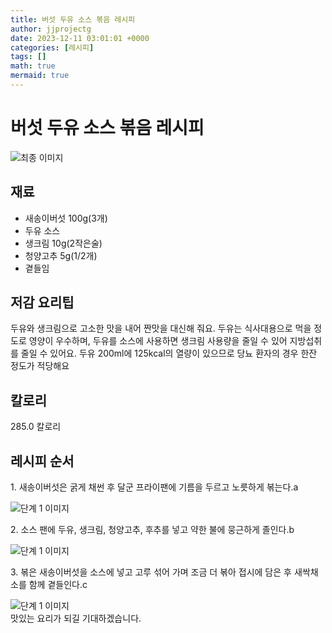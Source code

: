 ```yaml
---
title: 버섯 두유 소스 볶음 레시피
author: jjprojectg
date: 2023-12-11 03:01:01 +0000
categories: [레시피]
tags: []
math: true
mermaid: true
---
```

<meta name="og:type" content="website"/>
<meta charset="UTF-8"/>
<div class="header">
  <h1>버섯 두유 소스 볶음 레시피</h1>
</div>

<div class="container my-4">
  <div class="row">
    <div class="col-12 col-md-6">
      <div class="recipe-image">
        <img src="http://www.foodsafetykorea.go.kr/uploadimg/cook/10_00018_2.png" class="step-image" alt="최종 이미지"/>
      </div>
    </div>
    <div class="col-12 col-md-6">
      <div class="ingredients">
        <h2>재료</h2>
        <ul class="card">
          <li> 새송이버섯 100g(3개) </li>
          <li> 두유 소스 </li>
          <li>  생크림 10g(2작은술) </li>
          <li>  청양고추 5g(1/2개) </li>
          <li> 곁들임 </li>
</ul>
      </div>
    </div>
    <div class="col-12 col-md-6">
      <div class="ingredients">
        <h2>저감 요리팁</h2>
        <div class="card"> 
          <p>
            두유와 생크림으로 고소한 맛을 내어 짠맛을 대신해 줘요. 두유는 식사대용으로 먹을 정도로 영양이 우수하며, 두유를 소스에 사용하면 생크림 사용량을 줄일 수 있어 지방섭취를 줄일 수 있어요. 두유 200ml에 125kcal의
열량이 있으므로 당뇨 환자의 경우 한잔 정도가 적당해요
          </p>
        </div>
      </div>
      <div class="ingredients">
        <h2>칼로리</h2>
        <div class="card"> 
          <p>
            285.0 칼로리
          </p>
        </div>
      </div>
    </div>
  </div>

  <h2 class="my-4">레시피 순서</h2>
  <div class="card recipe-card">
    <div class="card-body recipe-step">
      <p class="card-text step-description">1. 새송이버섯은 굵게 채썬 후 달군 프라이팬에 기름을 두르고 노릇하게 볶는다.a</p>
      <img src="http://www.foodsafetykorea.go.kr/uploadimg/cook/20_00018_1.png" alt="단계 1 이미지" class="step-image"/>
    </div>
  </div>
  <div class="card recipe-card">
    <div class="card-body recipe-step">
      <p class="card-text step-description">2. 소스 팬에 두유, 생크림, 청양고추, 후추를 넣고 약한 불에 뭉근하게 졸인다.b</p>
      <img src="http://www.foodsafetykorea.go.kr/uploadimg/cook/20_00018_2.png" alt="단계 1 이미지" class="step-image"/>
    </div>
  </div>
  <div class="card recipe-card">
    <div class="card-body recipe-step">
      <p class="card-text step-description">3. 볶은 새송이버섯을 소스에 넣고 고루 섞어 가며 조금 더 볶아 접시에 담은 후 새싹채소를 함께 곁들인다.c</p>
      <img src="http://www.foodsafetykorea.go.kr/uploadimg/cook/20_00018_3.png" alt="단계 1 이미지" class="step-image"/>
    </div>
  </div>

</div>
맛있는 요리가 되길 기대하겠습니다.
